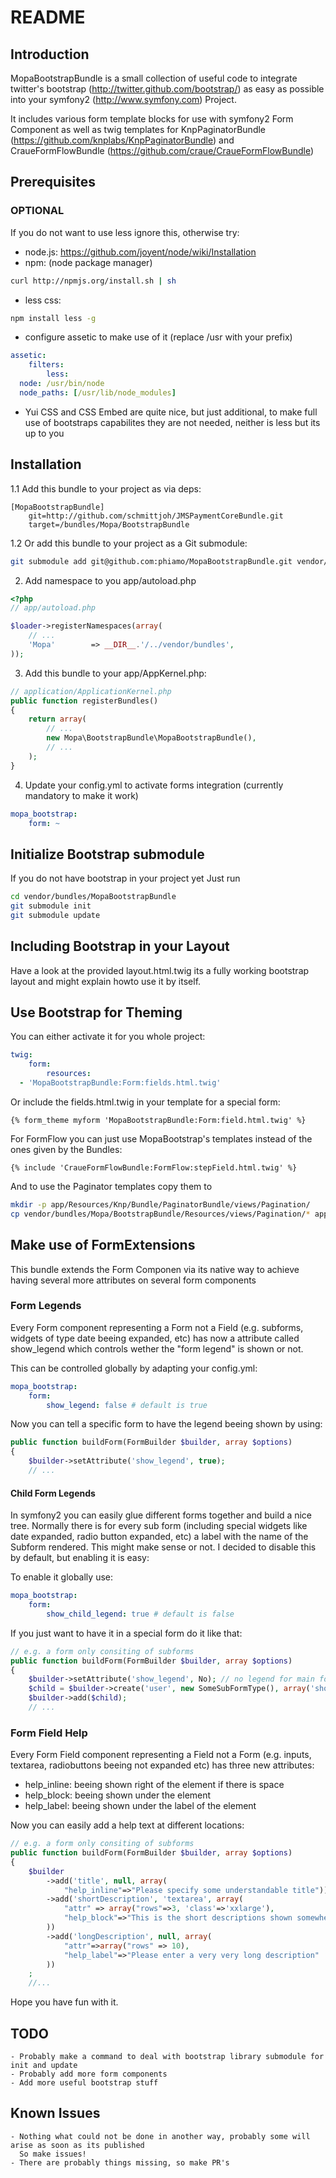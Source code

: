 # README


## Introduction

MopaBootstrapBundle is a small collection of useful code to integrate twitter's bootstrap
(http://twitter.github.com/bootstrap/) as easy as possible into your symfony2 (http://www.symfony.com) Project.

It includes various form template blocks for use with symfony2 Form Component
as well as twig templates for KnpPaginatorBundle (https://github.com/knplabs/KnpPaginatorBundle)
and CraueFormFlowBundle (https://github.com/craue/CraueFormFlowBundle)

## Prerequisites


### OPTIONAL
If you do not want to use less ignore this, otherwise try:
 - node.js: https://github.com/joyent/node/wiki/Installation
 - npm: (node package manager) 
 
``` bash
curl http://npmjs.org/install.sh | sh
```


 - less css:

``` bash
npm install less -g

```

 - configure assetic to make use of it (replace /usr with your prefix)

``` yaml
assetic:
    filters:
        less:
  node: /usr/bin/node
  node_paths: [/usr/lib/node_modules]
```

 - Yui CSS and CSS Embed are quite nice, but just additional,
   to make full use of bootstraps capabilites they are not needed, neither is less but its up to you


## Installation

1.1 Add this bundle to your project as via deps:


```
[MopaBootstrapBundle]
    git=http://github.com/schmittjoh/JMSPaymentCoreBundle.git
    target=/bundles/Mopa/BootstrapBundle
```

1.2 Or add this bundle to your project as a Git submodule:

``` bash
git submodule add git@github.com:phiamo/MopaBootstrapBundle.git vendor/bundles/Mopa/BootstrapBundle
```

2. Add namespace to you app/autoload.php
  
``` php
<?php
// app/autoload.php

$loader->registerNamespaces(array(
    // ...
    'Mopa'        => __DIR__.'/../vendor/bundles',
));
```

3. Add this bundle to your app/AppKernel.php:

``` php
// application/ApplicationKernel.php
public function registerBundles()
{
    return array(
        // ...
        new Mopa\BootstrapBundle\MopaBootstrapBundle(),
        // ...
    );
}
```

  4. Update your config.yml to activate forms integration (currently mandatory to make it work)

``` yaml
mopa_bootstrap:
    form: ~
```

## Initialize Bootstrap submodule

If you do not have bootstrap in your project yet
Just run

``` bash
cd vendor/bundles/MopaBootstrapBundle
git submodule init
git submodule update
```


## Including Bootstrap in your Layout


Have a look at the provided layout.html.twig its a fully working bootstrap layout and 
might explain howto use it by itself.


## Use Bootstrap for Theming
      
You can either activate it for you whole project:

``` yaml
twig:
    form:
        resources:
  - 'MopaBootstrapBundle:Form:fields.html.twig'
```

Or include the fields.html.twig in your template for a special form:

``` jinja
{% form_theme myform 'MopaBootstrapBundle:Form:field.html.twig' %}
```

For FormFlow you can just use MopaBootstrap's templates instead of the ones given by the Bundles:

``` jinja
{% include 'CraueFormFlowBundle:FormFlow:stepField.html.twig' %}
```

And to use the Paginator templates copy them to

``` bash
mkdir -p app/Resources/Knp/Bundle/PaginatorBundle/views/Pagination/
cp vendor/bundles/Mopa/BootstrapBundle/Resources/views/Pagination/* app/Resources/Knp/Bundle/PaginatorBundle/views/Pagination/
```


## Make use of FormExtensions

This bundle extends the Form Componen via its native way to achieve having 
several more attributes on several form components


### Form Legends

Every Form component representing a Form not a Field (e.g. subforms, widgets of type date beeing expanded, etc)
has now a attribute called show_legend which controls wether the "form legend" is shown or not.
      
This can be controlled globally by adapting your config.yml:

``` yaml
mopa_bootstrap:
    form:
        show_legend: false # default is true
```
      
Now you can tell a specific form to have the legend beeing shown by using:

``` php
public function buildForm(FormBuilder $builder, array $options)
{
    $builder->setAttribute('show_legend', true);
    // ...
```
    
    
#### Child Form Legends    


In symfony2 you can easily glue different forms together and build a nice tree. 
Normally there is for every sub form (including special widgets like date expanded, radio button expanded, etc)
a label with the name of the Subform rendered.
This might make sense or not. I decided to disable this by default, but enabling it is easy:

To enable it globally use:

``` yaml
mopa_bootstrap:
    form:
        show_child_legend: true # default is false
```

If you just want to have it in a special form do it like that: 

``` php
// e.g. a form only consiting of subforms
public function buildForm(FormBuilder $builder, array $options)
{
    $builder->setAttribute('show_legend', No); // no legend for main form
    $child = $builder->create('user', new SomeSubFormType(), array('show_child_legend' => true)); // but legend for this subform
    $builder->add($child);
    // ... 
```


### Form Field Help

Every Form Field component representing a Field not a Form (e.g. inputs, textarea, radiobuttons beeing not expanded etc)
has three new attributes:
     
  - help_inline: beeing shown right of the element if there is space
  - help_block:  beeing shown under the element
  - help_label:  beeing shown under the label of the element

Now you can easily add a help text at different locations:

``` php
// e.g. a form only consiting of subforms
public function buildForm(FormBuilder $builder, array $options)
{
    $builder
        ->add('title', null, array(
            "help_inline"=>"Please specify some understandable title"))
        ->add('shortDescription', 'textarea', array(
            "attr" => array("rows"=>3, 'class'=>'xxlarge'),
            "help_block"=>"This is the short descriptions shown somewhere"
        ))
        ->add('longDescription', null, array(
            "attr"=>array("rows" => 10),
            "help_label"=>"Please enter a very very long description"
        ))
    ;
    //...
``` 

Hope you have fun with it.


## TODO

    - Probably make a command to deal with bootstrap library submodule for init and update
    - Probably add more form components
    - Add more useful bootstrap stuff
 
 
## Known Issues

    - Nothing what could not be done in another way, probably some will arise as soon as its published
      So make issues!
    - There are probably things missing, so make PR's 